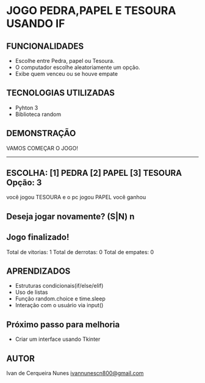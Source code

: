 # JOGO PEDRA,PAPEL E TESOURA USANDO IF


## FUNCIONALIDADES
- Escolhe entre Pedra, papel ou Tesoura.
- O computador escolhe aleatoriamente um opção.
- Exibe quem venceu ou se houve empate

## TECNOLOGIAS UTILIZADAS
- Pyhton 3
- Biblioteca random

## DEMONSTRAÇÃO

VAMOS COMEÇAR O JOGO!

--------------------
ESCOLHA:
[1] PEDRA
[2] PAPEL
[3] TESOURA
Opção: 3
--------------------
você jogou TESOURA e o pc jogou PAPEL
você ganhou

Deseja jogar novamente? (S|N) n
--------------------
Jogo finalizado!
--------------------
Total de vitorias: 1
Total de derrotas: 0
Total de empates: 0

## APRENDIZADOS
- Estruturas condicionais(if/else/elif)
- Uso de listas
- Função random.choice e time.sleep
- Interação com o usuário via input()

## Próximo passo para melhoria
- Criar um interface usando Tkinter

## AUTOR
Ivan de Cerqueira Nunes
ivannunescn800@gmail.com
